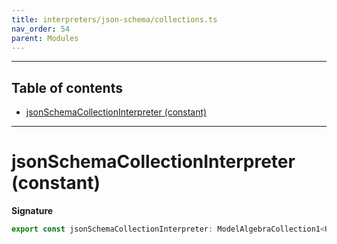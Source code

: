 ```yaml
---
title: interpreters/json-schema/collections.ts
nav_order: 54
parent: Modules
---
```


---

<h2 class="text-delta">Table of contents</h2>

- [jsonSchemaCollectionInterpreter (constant)](#jsonschemacollectioninterpreter-constant)

---

# jsonSchemaCollectionInterpreter (constant)

**Signature**

```ts
export const jsonSchemaCollectionInterpreter: ModelAlgebraCollection1<URI> = ...
```

